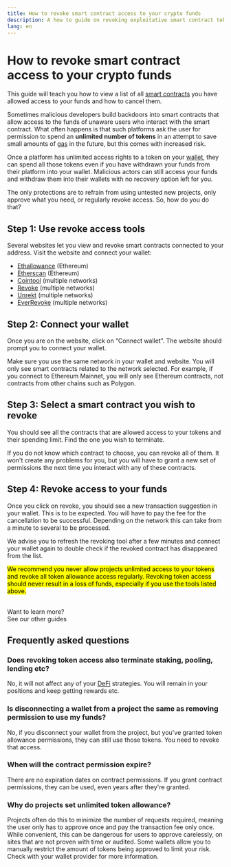 ```yaml
---
title: How to revoke smart contract access to your crypto funds
description: A how to guide on revoking exploitative smart contract token access
lang: en
---
```


# How to revoke smart contract access to your crypto funds

This guide will teach you how to view a list of all [smart contracts](/glossary/#smart-contract) you have allowed access to your funds and how to cancel them.

Sometimes malicious developers build backdoors into smart contracts that allow access to the funds of unaware users who interact with the smart contract. What often happens is that such platforms ask the user for permission to spend an **unlimited number of tokens** in an attempt to save small amounts of [gas](/glossary/#gas) in the future, but this comes with increased risk.

Once a platform has unlimited access rights to a token on your [wallet](/glossary/#wallet), they can spend all those tokens even if you have withdrawn your funds from their platform into your wallet. Malicious actors can still access your funds and withdraw them into their wallets with no recovery option left for you.

The only protections are to refrain from using untested new projects, only approve what you need, or regularly revoke access. So, how do you do that?

## Step 1: Use revoke access tools

Several websites let you view and revoke smart contracts connected to your address. Visit the website and connect your wallet:

- [Ethallowance](https://ethallowance.com/) (Ethereum)
- [Etherscan](https://etherscan.io/tokenapprovalchecker) (Ethereum)
- [Cointool](https://cointool.app/approve/eth) (multiple networks)
- [Revoke](https://revoke.cash/) (multiple networks)
- [Unrekt](https://app.unrekt.net/) (multiple networks)
- [EverRevoke](https://everrise.com/everrevoke/) (multiple networks)

## Step 2: Connect your wallet

Once you are on the website, click on “Connect wallet”. The website should prompt you to connect your wallet.

Make sure you use the same network in your wallet and website. You will only see smart contracts related to the network selected. For example, if you connect to Ethereum Mainnet, you will only see Ethereum contracts, not contracts from other chains such as Polygon.

## Step 3: Select a smart contract you wish to revoke

You should see all the contracts that are allowed access to your tokens and their spending limit. Find the one you wish to terminate.

If you do not know which contract to choose, you can revoke all of them. It won't create any problems for you, but you will have to grant a new set of permissions the next time you interact with any of these contracts.

## Step 4: Revoke access to your funds

Once you click on revoke, you should see a new transaction suggestion in your wallet. This is to be expected. You will have to pay the fee for the cancellation to be successful. Depending on the network this can take from a minute to several to be processed.

We advise you to refresh the revoking tool after a few minutes and connect your wallet again to double check if the revoked contract has disappeared from the list.

<mark>We recommend you never allow projects unlimited access to your tokens and revoke all token allowance access regularly. Revoking token access should never result in a loss of funds, especially if you use the tools listed above.</mark>

 <br />

<Alert className="justify-between">
  <AlertEmoji text=":eyes:" />
  <div>Want to learn more?</div>
  <ButtonLink href="/guides/">
    See our other guides
  </ButtonLink>
</Alert>

## Frequently asked questions

### Does revoking token access also terminate staking, pooling, lending etc?

No, it will not affect any of your [DeFi](/glossary/#defi) strategies. You will remain in your positions and keep getting rewards etc.

### Is disconnecting a wallet from a project the same as removing permission to use my funds?

No, if you disconnect your wallet from the project, but you've granted token allowance permissions, they can still use those tokens. You need to revoke that access.

### When will the contract permission expire?

There are no expiration dates on contract permissions. If you grant contract permissions, they can be used, even years after they're granted.

### Why do projects set unlimited token allowance?

Projects often do this to minimize the number of requests required, meaning the user only has to approve once and pay the transaction fee only once. While convenient, this can be dangerous for users to approve carelessly, on sites that are not proven with time or audited. Some wallets allow you to manually restrict the amount of tokens being approved to limit your risk. Check with your wallet provider for more information.
